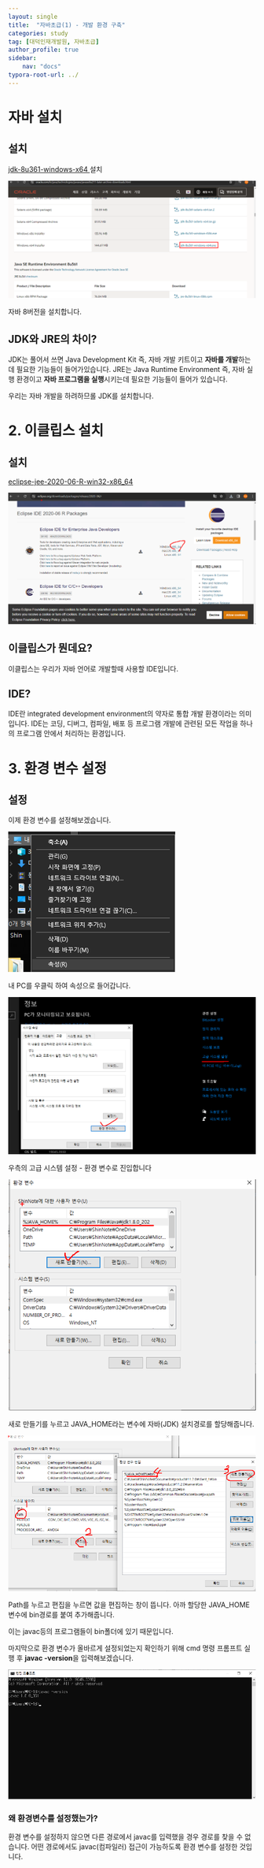 ```yaml
---
layout: single
title:  "자바초급(1) - 개발 환경 구축"
categories: study
tag: [대덕인재개발원, 자바초급]
author_profile: true
sidebar:
    nav: "docs"
typora-root-url: ../
---
```




# 자바 설치

## 설치

[jdk-8u361-windows-x64 ](https://www.oracle.com/kr/java/technologies/javase/javase8u211-later-archive-downloads.html)설치

![image-20240418201545361](/images/2024-04-18-study-1/image-20240418201545361.png)



자바 8버전을 설치합니다.



## JDK와 JRE의 차이?

JDK는 풀어서 쓰면 Java Development Kit 즉, 자바 개발 키트이고 **자바를 개발**하는데 필요한 기능들이 들어가있습니다. JRE는 Java Runtime Environment 즉, 자바 실행 환경이고 **자바 프로그램을 실행**시키는데 필요한 기능들이 들어가 있습니다.

우리는 자바 개발을 하려하므롤 JDK를 설치합니다.



# 2. 이클립스 설치

## 설치

[eclipse-jee-2020-06-R-win32-x86_64](https://www.eclipse.org/downloads/packages/release/2020-06/r)

![eclipse](/images/2024-04-18-study-1/eclipse.png)



## 이클립스가 뭔데요?

이클립스는 우리가 자바 언어로 개발할때 사용할 IDE입니다.



## IDE?

IDE란 integrated development environment의 약자로 통합 개발 환경이라는 의미 입니다. IDE는 코딩, 디버그, 컴파일, 배포 등 프로그램 개발에 관련된 모든 작업을 하나의 프로그램 안에서 처리하는 환경입니다.  



# 3. 환경 변수 설정

## 설정

이제 환경 변수를 설정해보겠습니다.

![1](/images/2024-04-18-study-1/1.png)

내 PC를 우클릭 하여 속성으로 들어갑니다.



![2](/images/2024-04-18-study-1/2.png)

우측의 고급 시스템 설정 - 환경 변수로 진입합니다



![3](/images/2024-04-18-study-1/3.png)

새로 만들기를 누르고 JAVA_HOME라는 변수에 자바(JDK) 설치경로를 할당해줍니다.



![4](/images/2024-04-18-study-1/4.png)

Path를 누르고 편집을 누르면 값을 편집하는 창이 뜹니다. 아까 할당한 JAVA_HOME변수에 bin경로를 붙여 추가해줍니다.

이는 javac등의 프로그램들이 bin폴더에 있기 때문입니다.



마지막으로 환경 변수가 올바르게 설정되었는지 확인하기 위해 cmd 명령 프롬프트 실행 후 **javac -version**을 입력해보겠습니다.

![5](/images/2024-04-18-study-1/5.png)



### 왜 환경변수를 설정했는가?

환경 변수를 설정하지 않으면 다른 경로에서 javac를 입력했을 경우 경로를 찾을 수 없습니다. 어떤 경로에서도 javac(컴파일러) 접근이 가능하도록 환경 변수를 설정한 것입니다.